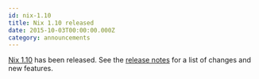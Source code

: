 ```yaml
---
id: nix-1.10
title: Nix 1.10 released 
date: 2015-10-03T00:00:00.000Z
category: announcements
---
```

[Nix 1.10](/download.html#download-nix) has been released. See the [release notes](/manual/nix/stable/release-notes/rl-1.10.html) for a list of changes and new features.
